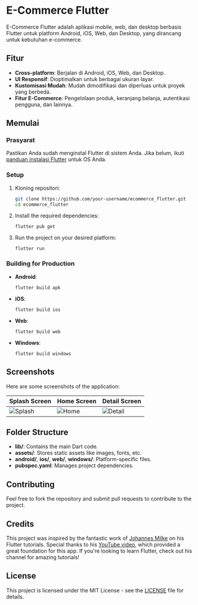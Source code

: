 # E-Commerce Flutter

E-Commerce Flutter adalah aplikasi mobile, web, dan desktop berbasis Flutter untuk platform Android, iOS, Web, dan Desktop, yang dirancang untuk kebutuhan e-commerce.

## Fitur

- **Cross-platform**: Berjalan di Android, iOS, Web, dan Desktop.
- **UI Responsif**: Dioptimalkan untuk berbagai ukuran layar.
- **Kustomisasi Mudah**: Mudah dimodifikasi dan diperluas untuk proyek yang berbeda.
- **Fitur E-Commerce**: Pengelolaan produk, keranjang belanja, autentikasi pengguna, dan lainnya.

## Memulai

### Prasyarat

Pastikan Anda sudah menginstal Flutter di sistem Anda. Jika belum, ikuti [panduan instalasi Flutter](https://flutter.dev/docs/get-started/install) untuk OS Anda.

### Setup

1. Kloning repositori:
   ```bash
   git clone https://github.com/your-username/ecommerce_flutter.git
   cd ecommerce_flutter

2. Install the required dependencies:
   ```
   flutter pub get
   ```

3. Run the project on your desired platform:
   ```
   flutter run
   ```

### Building for Production

- **Android**:
  ```
  flutter build apk
  ```

- **iOS**:
  ```
  flutter build ios
  ```

- **Web**:
  ```
  flutter build web
  ```

- **Windows**:
  ```
  flutter build windows
  ```

## Screenshots

Here are some screenshots of the application:

| Splash Screen        | Home Screen    | Detail Screen    |
|--------------------|-------------------|--------------------|
| ![Splash](assets/screenshot/Screenshot_20241007_133452.png) | ![Home](assets/screenshot/Screenshot_20241007_133519.png) | ![Detail](assets/screenshot/Screenshot_20241007_133533.png) |

## Folder Structure

- **lib/**: Contains the main Dart code.
- **assets/**: Stores static assets like images, fonts, etc.
- **android/**, **ios/**, **web/**, **windows/**: Platform-specific files.
- **pubspec.yaml**: Manages project dependencies.

## Contributing

Feel free to fork the repository and submit pull requests to contribute to the project.

## Credits

This project was inspired by the fantastic work of [Johannes Milke](https://www.youtube.com/@JohannesMilke) on his Flutter tutorials. Special thanks to his [YouTube video](https://youtu.be/HC-FOF-SoFc?si=HG_8toBzYu-p_EJ4), which provided a great foundation for this app. If you're looking to learn Flutter, check out his channel for amazing tutorials!

## License

This project is licensed under the MIT License - see the [LICENSE](LICENSE) file for details.
